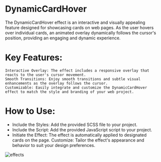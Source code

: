 # DynamicCardHover
The DynamicCardHover effect is an interactive and visually appealing feature designed for showcasing cards on web pages. As the user hovers over individual cards, an animated overlay dynamically follows the cursor's position, providing an engaging and dynamic experience.


# Key Features:

    Interactive Overlay: The effect includes a responsive overlay that reacts to the user's cursor movement.
    Smooth Transitions: Enjoy smooth transitions and subtle visual enhancements as the overlay follows the cursor.
    Customizable: Easily integrate and customize the DynamicCardHover effect to match the style and branding of your web project.

# How to Use:
<ul>
    <li>
        Include the Styles: Add the provided SCSS file to your project.
    </li>
    <li>
        Include the Script: Add the provided JavaScript script to your project.
    </li>
    <li>
        Initiate the Effect: The effect is automatically applied to designated cards on the page.
        Customize: Tailor the effect's appearance and behavior to suit your design preferences.
    </li>
</ul>
 
![effects](https://github.com/diGiusepp3/DynamicCardHover/assets/107040873/d75b2df1-8c43-4f31-9edd-61d9856dd0e9)
